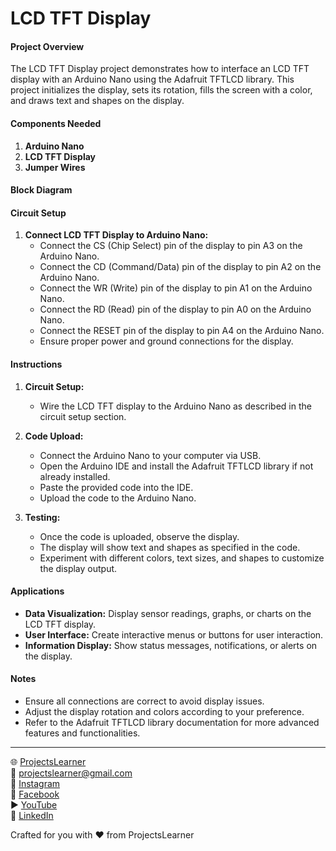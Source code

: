 # LCD TFT Display

#### Project Overview

The LCD TFT Display project demonstrates how to interface an LCD TFT display with an Arduino Nano using the Adafruit TFTLCD library. This project initializes the display, sets its rotation, fills the screen with a color, and draws text and shapes on the display.

#### Components Needed

1. **Arduino Nano**
2. **LCD TFT Display**
3. **Jumper Wires**

#### Block Diagram


#### Circuit Setup

1. **Connect LCD TFT Display to Arduino Nano:**
   - Connect the CS (Chip Select) pin of the display to pin A3 on the Arduino Nano.
   - Connect the CD (Command/Data) pin of the display to pin A2 on the Arduino Nano.
   - Connect the WR (Write) pin of the display to pin A1 on the Arduino Nano.
   - Connect the RD (Read) pin of the display to pin A0 on the Arduino Nano.
   - Connect the RESET pin of the display to pin A4 on the Arduino Nano.
   - Ensure proper power and ground connections for the display.

#### Instructions

1. **Circuit Setup:**
   - Wire the LCD TFT display to the Arduino Nano as described in the circuit setup section.

2. **Code Upload:**
   - Connect the Arduino Nano to your computer via USB.
   - Open the Arduino IDE and install the Adafruit TFTLCD library if not already installed.
   - Paste the provided code into the IDE.
   - Upload the code to the Arduino Nano.

3. **Testing:**
   - Once the code is uploaded, observe the display.
   - The display will show text and shapes as specified in the code.
   - Experiment with different colors, text sizes, and shapes to customize the display output.

#### Applications

- **Data Visualization:** Display sensor readings, graphs, or charts on the LCD TFT display.
- **User Interface:** Create interactive menus or buttons for user interaction.
- **Information Display:** Show status messages, notifications, or alerts on the display.

#### Notes

- Ensure all connections are correct to avoid display issues.
- Adjust the display rotation and colors according to your preference.
- Refer to the Adafruit TFTLCD library documentation for more advanced features and functionalities.

---

🌐 [ProjectsLearner](https://projectslearner.com/learn/arduino-nano-lcd-tft-display)  
📧 [projectslearner@gmail.com](mailto:projectslearner@gmail.com)  
📸 [Instagram](https://www.instagram.com/projectslearner/)  
📘 [Facebook](https://www.facebook.com/projectslearner)  
▶️ [YouTube](https://www.youtube.com/@ProjectsLearner)  
📘 [LinkedIn](https://www.linkedin.com/in/projectslearner)  

Crafted for you with ❤️ from ProjectsLearner